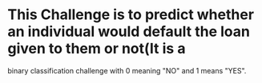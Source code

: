 # This Challenge is to predict whether an individual would default the loan given to them or not(It is a
binary classification challenge with 0 meaning "NO" and 1 means "YES".

